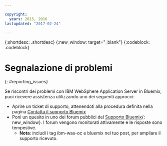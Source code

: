```yaml
---

copyright:
  years: 2015, 2016
lastupdated: "2017-02-24"

---
```


{:shortdesc: .shortdesc}
{:new_window: target="_blank"}
{:codeblock: .codeblock}

# Segnalazione di problemi
{: #reporting_issues}

Se riscontri dei problemi con IBM WebSphere Application Server in Bluemix, puoi ricevere assistenza utilizzando uno dei seguenti approcci:

* Aprire un ticket di supporto, attenendoti alla procedura definita nella pagina [Contatta il supporto Bluemix](/docs/support/index.html#contacting-support)
* Poni un quesito in uno dei forum pubblici del [Supporto Bluemix](https://developer.ibm.com/bluemix/support/){: new_window}. I forum vengono monitorati attivamente e
le risposte sono tempestive.
  * **Nota**: includi i tag ibm-was-oc e bluemix nel tuo post, per ampliare il supporto ricevuto.

